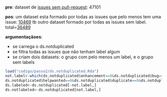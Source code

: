 ﻿**pre**:
 dataset de [issues sem pull-request](http://nitanilla.com/svm-issues/passo2/ds.notduplicated.Rda): 47101

**pos**:
um dataset esta formado por todas as issues que pelo menos tem uma issue: [10469](http://nitanilla.com/svm-issues/passo3/ds.labeled.Rda)
tb outro dataset formado por todas as issues sem label. total=[36489](http://nitanilla.com/svm-issues/passo3/ds.notlabeled.Rda)

**argumentaçãoes**:
- se carrega o ds.notduplicated
- se filtra todas as issues que não tenham label algum
- se criam dois datasets: o grupo com pelo menos um label, e o grupo sem labels

```R
load("codigo/passo2/ds.notduplicated.Rda")
not.label<-which(ds.notduplicated$enhancement==0&ds.notduplicated$bug==0&ds.notduplicated$invalid==0&
ds.notduplicated$helpwanted==0&ds.notduplicated$duplicate==0&ds.notduplicated$question==0&ds.notduplicated$wontfix==0)
ds.labeled<-ds.notduplicated[-not.label,]
ds.notlabeled<-ds.notduplicated[not.label,]
```